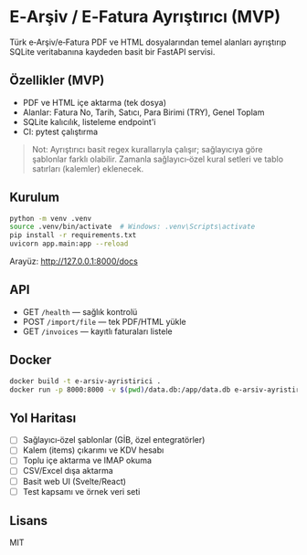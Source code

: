 # E‑Arşiv / E‑Fatura Ayrıştırıcı (MVP)

Türk e‑Arşiv/e‑Fatura PDF ve HTML dosyalarından temel alanları ayrıştırıp SQLite veritabanına kaydeden basit bir FastAPI servisi.

## Özellikler (MVP)
- PDF ve HTML içe aktarma (tek dosya)
- Alanlar: Fatura No, Tarih, Satıcı, Para Birimi (TRY), Genel Toplam
- SQLite kalıcılık, listeleme endpoint'i
- CI: pytest çalıştırma

> Not: Ayrıştırıcı basit regex kurallarıyla çalışır; sağlayıcıya göre şablonlar farklı olabilir. Zamanla sağlayıcı‑özel kural setleri ve tablo satırları (kalemler) eklenecek.

## Kurulum

```bash
python -m venv .venv
source .venv/bin/activate  # Windows: .venv\Scripts\activate
pip install -r requirements.txt
uvicorn app.main:app --reload
```

Arayüz: http://127.0.0.1:8000/docs

## API

- GET `/health` — sağlık kontrolü
- POST `/import/file` — tek PDF/HTML yükle
- GET `/invoices` — kayıtlı faturaları listele

## Docker

```bash
docker build -t e-arsiv-ayristirici .
docker run -p 8000:8000 -v $(pwd)/data.db:/app/data.db e-arsiv-ayristirici
```

## Yol Haritası
- [ ] Sağlayıcı‑özel şablonlar (GİB, özel entegratörler)
- [ ] Kalem (items) çıkarımı ve KDV hesabı
- [ ] Toplu içe aktarma ve IMAP okuma
- [ ] CSV/Excel dışa aktarma
- [ ] Basit web UI (Svelte/React)
- [ ] Test kapsamı ve örnek veri seti

## Lisans
MIT